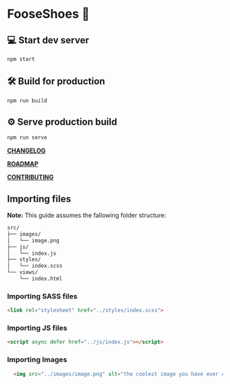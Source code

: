 # FooseShoes 👠

## 💻 Start dev server

```sh
npm start
```

## 🛠️ Build for production

```sh
npm run build
```

## ⚙️ Serve production build

```sh
npm run serve
```

**[CHANGELOG](./CHANGELOG.md)**

**[ROADMAP](./ROADMAP.md)**

**[CONTRIBUTING](./CONTRIBUTING.md)**

## Importing files

**Note:** This guide assumes the fallowing folder structure:

```sh
src/
├── images/
│   └── image.png
├── js/
│   └── index.js
├── styles/
│   └── index.scss
└── views/
    └── index.html
```

### Importing SASS files

```html
<link rel="stylesheet" href="../styles/index.scss">
```

### Importing JS files

```html
<script async defer href="../js/index.js"></script>
```

### Importing Images

```html
  <img src="../images/image.png" alt="the coolest image you have ever came across"/>
```
